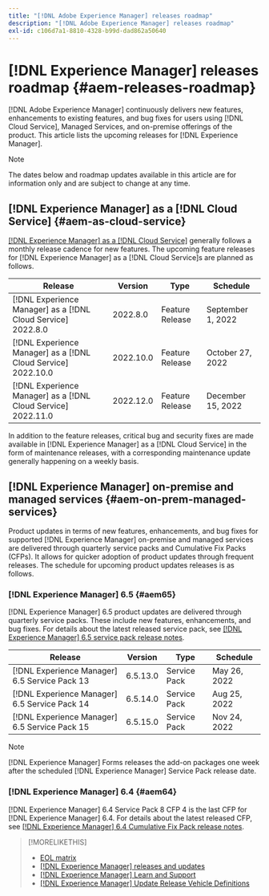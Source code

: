 ```yaml
---
title: "[!DNL Adobe Experience Manager] releases roadmap"
description: "[!DNL Adobe Experience Manager] releases roadmap"
exl-id: c106d7a1-8810-4328-b99d-dad862a50640
---
```

# [!DNL Experience Manager] releases roadmap {#aem-releases-roadmap}

[!DNL Adobe Experience Manager] continuously delivers new features, enhancements to existing features, and bug fixes for users using [!DNL Cloud Service], Managed Services, and on-premise offerings of the product. This article lists the upcoming releases for [!DNL Experience Manager].

>[!NOTE]
>
>The dates below and roadmap updates available in this article are for information only and are subject to change at any time.

## [!DNL Experience Manager] as a [!DNL Cloud Service] {#aem-as-cloud-service}

[[!DNL Experience Manager] as a [!DNL Cloud Service]](https://experienceleague.adobe.com/docs/experience-manager-cloud-service/release-notes/home.html) generally follows a monthly release cadence for new features. The upcoming feature releases for [!DNL Experience Manager] as a [!DNL Cloud Service]s are planned as follows.

| Release |Version |Type |Schedule |
|---|---|---|---|
| [!DNL Experience Manager] as a [!DNL Cloud Service] 2022.8.0 |2022.8.0  |Feature Release |September 1, 2022 |
| [!DNL Experience Manager] as a [!DNL Cloud Service] 2022.10.0 |2022.10.0  |Feature Release |October 27, 2022 |
| [!DNL Experience Manager] as a [!DNL Cloud Service] 2022.11.0 |2022.12.0  |Feature Release |December 15, 2022 |

In addition to the feature releases, critical bug and security fixes are made available in [!DNL Experience Manager] as a [!DNL Cloud Service] in the form of maintenance releases, with a corresponding maintenance update generally happening on a weekly basis.

## [!DNL Experience Manager] on-premise and managed services {#aem-on-prem-managed-services}

Product updates in terms of new features, enhancements, and bug fixes for supported [!DNL Experience Manager] on-premise and managed services are delivered through quarterly service packs and Cumulative Fix Packs (CFPs). It allows for quicker adoption of product updates through frequent releases. The schedule for upcoming product updates releases is as follows.

### [!DNL Experience Manager] 6.5 {#aem65}

[!DNL Experience Manager] 6.5 product updates are delivered through quarterly service packs. These include new features, enhancements, and bug fixes. For details about the latest released service pack, see [[!DNL Experience Manager] 6.5 service pack release notes](https://experienceleague.adobe.com/docs/experience-manager-65/release-notes/release-notes.html).

| Release |Version |Type |Schedule |
|---|---|---|---|
| [!DNL Experience Manager] 6.5 Service Pack 13|6.5.13.0  |Service Pack |May 26, 2022 |
| [!DNL Experience Manager] 6.5 Service Pack 14|6.5.14.0  |Service Pack |Aug 25, 2022 |
| [!DNL Experience Manager] 6.5 Service Pack 15|6.5.15.0  |Service Pack |Nov 24, 2022 |


>[!NOTE]
>
>[!DNL Experience Manager] Forms releases the add-on packages one week after the scheduled [!DNL Experience Manager] Service Pack release date.

### [!DNL Experience Manager] 6.4 {#aem64}

[!DNL Experience Manager] 6.4 Service Pack 8 CFP 4 is the last CFP for [!DNL Experience Manager] 6.4. For details about the latest released CFP, see [[!DNL Experience Manager] 6.4 Cumulative Fix Pack release notes](https://experienceleague.adobe.com/docs/experience-manager-64/release-notes/cfp-release-notes.html).

>[!MORELIKETHIS]
>
>* [EOL matrix](https://helpx.adobe.com/support/programs/eol-matrix.html)
>* [[!DNL Experience Manager] releases and updates](https://helpx.adobe.com/experience-manager/aem-releases-updates.html)
>* [[!DNL Experience Manager] Learn and Support](https://helpx.adobe.com/support/experience-manager.html)
>* [[!DNL Experience Manager] Update Release Vehicle Definitions](/help/update-release-vehicle-definitions.md)
